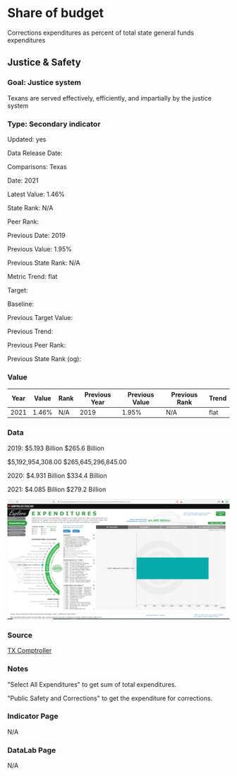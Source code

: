 # Share of budget

Corrections expenditures as percent of total state general funds expenditures

## Justice & Safety

### Goal: Justice system

Texans are served effectively, efficiently, and impartially by the justice system

### Type: Secondary indicator

Updated: yes

Data Release Date: 

Comparisons: Texas

Date: 2021

Latest Value: 1.46% 

State Rank: N/A

Peer Rank: 

Previous Date: 2019

Previous Value: 1.95%

Previous State Rank: N/A

Metric Trend: flat

Target: 

Baseline: 

Previous Target Value: 

Previous Trend: 

Previous Peer Rank: 

Previous State Rank (og): 

### Value

| Year |  Value      | Rank     | Previous Year   | Previous Value | Previous Rank | Trend | 
| ----------- | ----------- | ----------- | ----------- | ----------- | ----------- | -----------|
|    2021     | 1.46%       |     N/A     |    2019     |  1.95%      |    N/A      |     flat   |

### Data

2019:
$5.193 Billion
$265.6 Billion

 $5,192,954,308.00 
 $265,645,296,845.00 

2020:
$4.931 Billion
$334.4 Billion

2021:
$4.085 Billion
$279.2 Billion



![source](./corrections.PNG)

### Source

[TX Comptroller](https://bivisual.cpa.texas.gov/CPA/opendocnotoolbar.htm?document=documents%5CTR_Master_UI.qvw)

### Notes

"Select All Expenditures" to get sum of total expenditures. 

"Public Safety and Corrections" to get the expenditure for corrections.


### Indicator Page

N/A

### DataLab Page

N/A